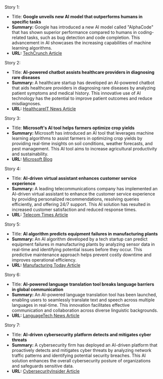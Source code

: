 Story 1:
- Title: **Google unveils new AI model that outperforms humans in specific tasks**
- **Summary:** Google has introduced a new AI model called "AlphaCode" that has shown superior performance compared to humans in coding-related tasks, such as bug detection and code completion. This advancement in AI showcases the increasing capabilities of machine learning algorithms.
- **URL:** [TechCrunch Article](https://techcrunch.com/2024/04/20/google-unveils-new-ai-model-that-outperforms-humans/)

Story 2:
- Title: **AI-powered chatbot assists healthcare providers in diagnosing rare diseases**
- **Summary:** A healthcare startup has developed an AI-powered chatbot that aids healthcare providers in diagnosing rare diseases by analyzing patient symptoms and medical history. This innovative use of AI technology has the potential to improve patient outcomes and reduce misdiagnoses.
- **URL:** [HealthcareIT News Article](https://www.healthcareitnews.com/news/ai-powered-chatbot-assists-healthcare-providers-diagnosing-rare-diseases)

Story 3:
- Title: **Microsoft's AI tool helps farmers optimize crop yields**
- **Summary:** Microsoft has introduced an AI tool that leverages machine learning algorithms to assist farmers in optimizing crop yields by providing real-time insights on soil conditions, weather forecasts, and pest management. This AI tool aims to increase agricultural productivity and sustainability.
- **URL:** [Microsoft Blog](https://blogs.microsoft.com/blog/2024/04/22/microsofts-ai-tool-helps-farmers-optimize-crop-yields/)

Story 4:
- Title: **AI-driven virtual assistant enhances customer service experience**
- **Summary:** A leading telecommunications company has implemented an AI-driven virtual assistant to enhance the customer service experience by providing personalized recommendations, resolving queries efficiently, and offering 24/7 support. This AI solution has resulted in increased customer satisfaction and reduced response times.
- **URL:** [Telecom Times Article](https://www.telecomtimes.com/news/ai-driven-virtual-assistant-enhances-customer-service-experience)

Story 5:
- Title: **AI algorithm predicts equipment failures in manufacturing plants**
- **Summary:** An AI algorithm developed by a tech startup can predict equipment failures in manufacturing plants by analyzing sensor data in real-time and identifying potential issues before they occur. This predictive maintenance approach helps prevent costly downtime and improves operational efficiency.
- **URL:** [Manufacturing Today Article](https://www.manufacturingtoday.com/ai-algorithm-predicts-equipment-failures-in-manufacturing-plants)

Story 6:
- Title: **AI-powered language translation tool breaks language barriers in global communication**
- **Summary:** An AI-powered language translation tool has been launched, enabling users to seamlessly translate text and speech across multiple languages in real-time. This innovation facilitates effective communication and collaboration across diverse linguistic backgrounds.
- **URL:** [LanguageTech News Article](https://www.languagetechnews.com/ai-powered-language-translation-tool-breaks-language-barriers)

Story 7:
- Title: **AI-driven cybersecurity platform detects and mitigates cyber threats**
- **Summary:** A cybersecurity firm has deployed an AI-driven platform that proactively detects and mitigates cyber threats by analyzing network traffic patterns and identifying potential security breaches. This AI solution enhances the overall cybersecurity posture of organizations and safeguards sensitive data.
- **URL:** [CybersecurityInsider Article](https://www.cybersecurityinsider.com/ai-driven-cybersecurity-platform-detects-and-mitigates-cyber-threats)